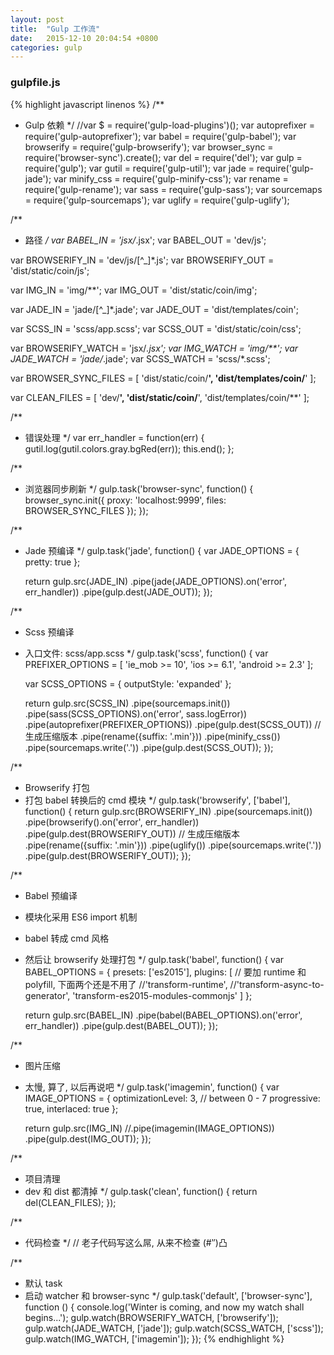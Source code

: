 ```yaml
---
layout: post
title:  "Gulp 工作流"
date:   2015-12-10 20:04:54 +0800
categories: gulp
---
```


### gulpfile.js

{% highlight javascript linenos %}
/**
 * Gulp 依赖
 */
//var $ = require('gulp-load-plugins')();
var autoprefixer = require('gulp-autoprefixer');
var babel        = require('gulp-babel');
var browserify   = require('gulp-browserify');
var browser_sync = require('browser-sync').create();
var del          = require('del');
var gulp         = require('gulp');
var gutil        = require('gulp-util');
var jade         = require('gulp-jade');
var minify_css   = require('gulp-minify-css');
var rename       = require('gulp-rename');
var sass         = require('gulp-sass');
var sourcemaps   = require('gulp-sourcemaps');
var uglify       = require('gulp-uglify');

/**
 * 路径
 */
var BABEL_IN         = 'jsx/*.jsx';
var BABEL_OUT        = 'dev/js';

var BROWSERIFY_IN    = 'dev/js/[^_]*.js';
var BROWSERIFY_OUT   = 'dist/static/coin/js';

var IMG_IN           = 'img/**';
var IMG_OUT          = 'dist/static/coin/img';

var JADE_IN          = 'jade/[^_]*.jade';
var JADE_OUT         = 'dist/templates/coin';

var SCSS_IN          = 'scss/app.scss';
var SCSS_OUT         = 'dist/static/coin/css';

var BROWSERIFY_WATCH = 'jsx/*.jsx';
var IMG_WATCH        = 'img/**';
var JADE_WATCH       = 'jade/*.jade';
var SCSS_WATCH       = 'scss/*.scss';

var BROWSER_SYNC_FILES = [
	'dist/static/coin/**',
	'dist/templates/coin/**'
];

var CLEAN_FILES = [
	'dev/**',
	'dist/static/coin/**',
	'dist/templates/coin/**'
];

/**
 * 错误处理
 */
var err_handler = function(err) {
	gutil.log(gutil.colors.gray.bgRed(err));
	this.end();
};

/**
 * 浏览器同步刷新
 */
gulp.task('browser-sync', function() {
	browser_sync.init({
		proxy: 'localhost:9999',
		files: BROWSER_SYNC_FILES
	});
});

/**
 * Jade 预编译
 */
gulp.task('jade', function() {
	var JADE_OPTIONS = {
		pretty: true
	};

	return gulp.src(JADE_IN)
		.pipe(jade(JADE_OPTIONS).on('error', err_handler))
		.pipe(gulp.dest(JADE_OUT));
});

/**
 * Scss 预编译
 * 入口文件: scss/app.scss
 */
gulp.task('scss', function() {
	var PREFIXER_OPTIONS = [
		'ie_mob >= 10',
		'ios >= 6.1',
		'android >= 2.3'
	];

	var SCSS_OPTIONS = {
		outputStyle: 'expanded'
	};

	return gulp.src(SCSS_IN)
		.pipe(sourcemaps.init())
		.pipe(sass(SCSS_OPTIONS).on('error', sass.logError))
		.pipe(autoprefixer(PREFIXER_OPTIONS))
		.pipe(gulp.dest(SCSS_OUT))
		// 生成压缩版本
		.pipe(rename({suffix: '.min'}))
		.pipe(minify_css())
		.pipe(sourcemaps.write('.'))
		.pipe(gulp.dest(SCSS_OUT));
});

/**
 * Browserify 打包
 * 打包 babel 转换后的 cmd 模块
 */
gulp.task('browserify', ['babel'], function() {
	return gulp.src(BROWSERIFY_IN)
		.pipe(sourcemaps.init())
		.pipe(browserify().on('error', err_handler))
		.pipe(gulp.dest(BROWSERIFY_OUT))
		// 生成压缩版本
		.pipe(rename({suffix: '.min'}))
		.pipe(uglify())
		.pipe(sourcemaps.write('.'))
		.pipe(gulp.dest(BROWSERIFY_OUT));
});

/**
 * Babel 预编译
 * 模块化采用 ES6 import 机制
 * babel 转成 cmd 风格
 * 然后让 browserify 处理打包
 */
gulp.task('babel', function() {
	var BABEL_OPTIONS = {
		presets: ['es2015'],
		plugins: [
			// 要加 runtime 和 polyfill, 下面两个还是不用了
			//'transform-runtime',
			//'transform-async-to-generator',
			'transform-es2015-modules-commonjs'
		]
	};

	return gulp.src(BABEL_IN)
		.pipe(babel(BABEL_OPTIONS).on('error', err_handler))
		.pipe(gulp.dest(BABEL_OUT));
});

/**
 * 图片压缩
 * 太慢, 算了, 以后再说吧
 */
gulp.task('imagemin', function() {
	var IMAGE_OPTIONS = {
		optimizationLevel: 3, // between 0 - 7
		progressive: true,
		interlaced: true
	};

	return gulp.src(IMG_IN)
		//.pipe(imagemin(IMAGE_OPTIONS))
		.pipe(gulp.dest(IMG_OUT));
});

/**
 * 项目清理
 * dev 和 dist 都清掉
 */
gulp.task('clean', function() {
	return del(CLEAN_FILES);
});

/**
 * 代码检查
 */
// 老子代码写这么屌, 从来不检查 (#‵′)凸

/**
 * 默认 task
 * 启动 watcher 和 browser-sync
*/
gulp.task('default', ['browser-sync'], function () {
	console.log('Winter is coming, and now my watch shall begins...');
	gulp.watch(BROWSERIFY_WATCH, ['browserify']);
	gulp.watch(JADE_WATCH, ['jade']);
	gulp.watch(SCSS_WATCH, ['scss']);
	gulp.watch(IMG_WATCH, ['imagemin']);
});
{% endhighlight %}
